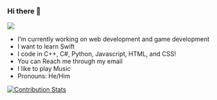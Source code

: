 ### Hi there 👋
![](https://komarev.com/ghpvc/?username=Anto194&style=flat-square)
- I’m currently working on web development and game development
- I want to learn Swift
- I code in C++, C#, Python, Javascript, HTML, and CSS!
- You can Reach me through my email
- I like to play Music
- Pronouns: He/Him

[![Contribution Stats](https://github-contribution-stats.vercel.app/api/?username=Anto194)](https://github.com/LordDashMe/github-contribution-stats/)
